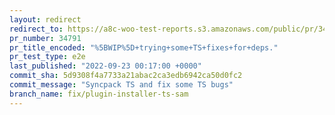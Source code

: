 ```yaml
---
layout: redirect
redirect_to: https://a8c-woo-test-reports.s3.amazonaws.com/public/pr/34791/e2e/index.html
pr_number: 34791
pr_title_encoded: "%5BWIP%5D+trying+some+TS+fixes+for+deps."
pr_test_type: e2e
last_published: "2022-09-23 00:17:00 +0000"
commit_sha: 5d9308f4a7733a21abac2ca3edb6942ca50d0fc2
commit_message: "Syncpack TS and fix some TS bugs"
branch_name: fix/plugin-installer-ts-sam
---
```

